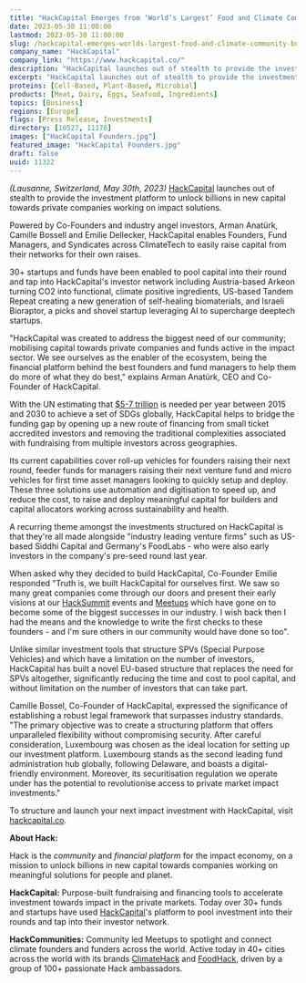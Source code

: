 ```yaml
---
title: "HackCapital Emerges from ‘World’s Largest’ Food and Climate Community to Build Platform for Sustainable Finance"
date: 2023-05-30 11:00:00
lastmod: 2023-05-30 11:00:00
slug: /hackcapital-emerges-worlds-largest-food-and-climate-community-build-platform-sustainable
company_name: "HackCapital"
company_link: "https://www.hackcapital.co/"
description: "HackCapital launches out of stealth to provide the investment platform to unlock billions in new capital towards private companies working on impact solutions."
excerpt: "HackCapital launches out of stealth to provide the investment platform to unlock billions in new capital towards private companies working on impact solutions."
proteins: [Cell-Based, Plant-Based, Microbial]
products: [Meat, Dairy, Eggs, Seafood, Ingredients]
topics: [Business]
regions: [Europe]
flags: [Press Release, Investments]
directory: [10527, 11176]
images: ["HackCapital Founders.jpg"]
featured_image: "HackCapital Founders.jpg"
draft: false
uuid: 11322
---
```

*(Lausanne, Switzerland, May 30th, 2023)*
[HackCapital](https://www.hackcapital.co) launches out of stealth to
provide the investment platform to unlock billions in new capital
towards private companies working on impact solutions.

Powered by Co-Founders and industry angel investors, Arman Anatürk,
Camille Bossell and Emilie Dellecker, HackCapital enables Founders, Fund
Managers, and Syndicates across ClimateTech to easily raise capital from
their networks for their own raises.

30+ startups and funds have been enabled to pool capital into their
round and tap into HackCapital's investor network including
Austria-based Arkeon turning CO2 into functional, climate positive
ingredients, US-based Tandem Repeat creating a new generation of
self-healing biomaterials, and Israeli Bioraptor, a picks and shovel
startup leveraging AI to supercharge deeptech startups.

"HackCapital was created to address the biggest need of our community;
mobilising capital towards private companies and funds active in the
impact sector. We see ourselves as the enabler of the ecosystem, being
the financial platform behind the best founders and fund managers to
help them do more of what they do best," explains Arman Anatürk, CEO and
Co-Founder of HackCapital.

With the UN estimating that [\$5-7
trillion](https://www.unepfi.org/positive-impact-2/#:~:text=An%20estimated%20%245%2D7%20trillion,address%20the%20SDGs%20financing%20gap.)
is needed per year between 2015 and 2030 to achieve a set of SDGs
globally, HackCapital helps to bridge the funding gap by opening up a
new route of financing from small ticket accredited investors and
removing the traditional complexities associated with fundraising from
multiple investors across geographies.

Its current capabilities cover roll-up vehicles for founders raising
their next round, feeder funds for managers raising their next venture
fund and micro vehicles for first time asset managers looking to quickly
setup and deploy. These three solutions use automation and digitisation
to speed up, and reduce the cost, to raise and deploy meaningful capital
for builders and capital allocators working across sustainability and
health.

A recurring theme amongst the investments structured on HackCapital is
that they're all made alongside "industry leading venture firms" such as
US-based Siddhi Capital and Germany's FoodLabs - who were also early
investors in the company's pre-seed round last year.

When asked why they decided to build HackCapital, Co-Founder Emilie
responded "Truth is, we built HackCapital for ourselves first. We saw so
many great companies come through our doors and present their early
visions at our [HackSummit](https://www.hacksummit.co) events and
[Meetups](https://foodhack.global/events/meetups) which have gone on to
become some of the biggest successes in our industry. I wish back then I
had the means and the knowledge to write the first checks to these
founders - and I'm sure others in our community would have done so too".

Unlike similar investment tools that structure SPVs (Special Purpose
Vehicles) and which have a limitation on the number of investors,
HackCapital has built a novel EU-based structure that replaces the need
for SPVs altogether, significantly reducing the time and cost to pool
capital, and without limitation on the number of investors that can take
part.

Camille Bossel, Co-Founder of HackCapital, expressed the significance of
establishing a robust legal framework that surpasses industry standards.
"The primary objective was to create a structuring platform that offers
unparalleled flexibility without compromising security. After careful
consideration, Luxembourg was chosen as the ideal location for setting
up our investment platform. Luxembourg stands as the second leading fund
administration hub globally, following Delaware, and boasts a
digital-friendly environment. Moreover, its securitisation regulation we
operate under has the potential to revolutionise access to private
market impact investments."

To structure and launch your next impact investment with HackCapital,
visit [hackcapital.co](https://www.hackcapital.co).

**About Hack:**

Hack is the *community* and *financial platform* for the impact economy,
on a mission to unlock billions in new capital towards companies working
on meaningful solutions for people and planet.

**HackCapital:** Purpose-built fundraising and financing tools to
accelerate investment towards impact in the private markets. Today over
30+ funds and startups have used
[HackCapital](https://www.hackcapital.co)'s platform to pool investment
into their rounds and tap into their investor network.

**HackCommunities:** Community led Meetups to spotlight and connect
climate founders and funders across the world. Active today in 40+
cities across the world with its brands
[ClimateHack](https://climate-hack.beehiiv.com/) and
[FoodHack](https://foodhack.global/), driven by a group of 100+
passionate Hack ambassadors.
